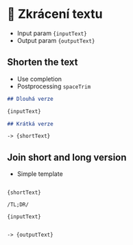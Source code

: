 # 📝 Zkrácení textu

-   Input param `{inputText}`
-   Output param `{outputText}`

## Shorten the text

-   Use completion
-   Postprocessing `spaceTrim`

```markdown
## Dlouhá verze

{inputText}

## Krátká verze
```

`-> {shortText}`

## Join short and long version

-   Simple template

```text

{shortText}

/TL;DR/

{inputText}


```

`-> {outputText}`
